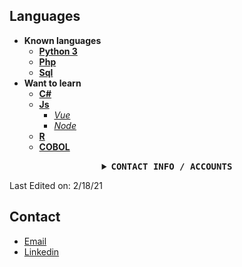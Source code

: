 ## Languages
* <strong>Known languages</strong>  
  * [<strong>Python 3</strong>](https://www.python.org/)
  * [<strong>Php</strong>](https://www.php.net/)
  * [<strong>Sql</strong>](https://en.wikipedia.org/wiki/SQL)
* <strong>Want to learn</strong> 
  * [<strong>C#</strong>](https://en.wikipedia.org/wiki/C_Sharp_%28programming_language%29)
  * [<strong>Js</strong>](https://www.javascript.com/)
      * [<i>Vue</i>](https://vuejs.org/)
      * [<i>Node</i>](https://nodejs.org/en/)
  * [<strong>R</strong>](https://www.r-project.org/)
  * [<strong>COBOL</strong>](https://developer.ibm.com/languages/cobol/)

<details align="center">

<summary> <b> <samp> CONTACT INFO / ACCOUNTS </samp></b></summary>
<samp>
 <b><h2 style="color: #fc6203">CONTACT INFO / ACCOUNTS</h2> </b>

<img src="https://raw.githubusercontent.com/TanZng/TanZng/master/assets/bonefire.gif" width="200"/>

Current Project: <a href="https://www.youtube.com/watch?v=dQw4w9WgXcQ">a8q's discord account creator.</a>

<p align="center">
  <a rel="nofollow noopener noreferrer" target="_blank" href="https://twitter.com/someonenameda8q">
  <img src="https://raw.githubusercontent.com/TanZng/TanZng/master/assets/twitter.png" width="30px" alt="Twitter"></a>
  &nbsp; 
  &nbsp;
  <a rel="nofollow noopener noreferrer" target="_blank" href="https://www.youtube.com/channel/UClJhN_CLAMgxVgQqgV8Y0_g">
  <img src="https://raw.githubusercontent.com/TanZng/TanZng/master/assets/youtube.png" width="30px" alt="YouTube"></a>
  &nbsp; 
  &nbsp;
  <a rel="nofollow noopener noreferrer" target="_blank" href="https://dsc.bio/a8q">
  <img src="https://i.imgur.com/2nJAztj.png" width="30px" alt="Discord bio | dsc.bio"></a>
</p> 


</samp>
</details>

Last Edited on: 2/18/21
## Contact
* [Email](mailto:reece.harris98@protonmail.com) 
* [Linkedin](https://www.linkedin.com/in/reece-harris-3215b91bb/)
